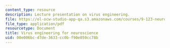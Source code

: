```yaml
---
content_type: resource
description: Lecture presentation on virus engineering.
file: https://ol-ocw-studio-app-qa.s3.amazonaws.com/courses/9-123-neurotechnology-in-action-fall-2014/00e006bcd7de3633cc0bf90e059cc78b_MIT9_123F14_Lec7.pdf
file_type: application/pdf
resourcetype: Document
title: Virus engineering for neuroscience
uid: 00e006bc-d7de-3633-cc0b-f90e059cc78b
---
```

